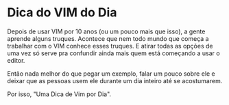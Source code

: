 # Dica do VIM do Dia

Depois de usar VIM por 10 anos (ou um pouco mais que isso), a gente aprende
alguns truques. Acontece que nem todo mundo que começa a trabalhar com o VIM
conhece esses truques. E atirar todas as opções de uma vez só serve pra
confundir ainda mais quem está começando a usar o editor.

Então nada melhor do que pegar um exemplo, falar um pouco sobre ele e deixar que
as pessoas usem ele durante um dia inteiro até se acostumarem.

Por isso, "Uma Dica de Vim por Dia".
